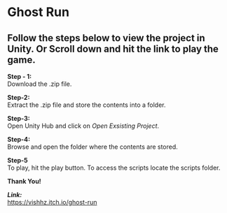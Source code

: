 # Ghost Run

## Follow the steps below to view the project in Unity. Or Scroll down and hit the link to play the game.

**Step - 1:**  
Download the .zip file. 

**Step-2:** <br>
Extract the .zip file and store the contents into a folder.

**Step-3:** <br>
Open Unity Hub and click on *Open Exsisting Project*.

**Step-4:** <br>
Browse and open the folder where the contents are stored. 

**Step-5** <br>
To play, hit the play button. To access the scripts locate the scripts folder.

**Thank You!**

***Link:*** <br>
https://vishhz.itch.io/ghost-run
